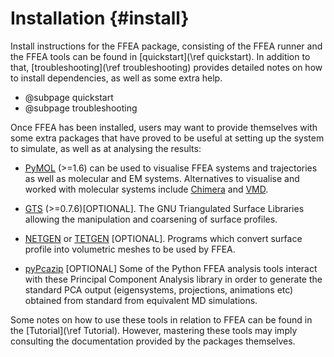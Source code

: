 Installation {#install}
============

<!-- > **Warning!** FFEA is still a work in progress, and may have some rough edges. If you find one of these edges, please get in touch with us using our [issue tracker](https://bitbucket.org/sohpc-ffea/ffea/issues) so that we can round it down. -->

Install instructions for the FFEA package, consisting of the FFEA runner 
 and the FFEA tools can be found in [quickstart](\ref quickstart).
 In addition to that, [troubleshooting](\ref troubleshooting) provides 
  detailed notes on how to install dependencies, as well as some extra help. 

- @subpage quickstart
- @subpage troubleshooting

Once FFEA has been installed, users may want to provide themselves with some 
 extra packages that have proved to be useful at setting up the system
 to simulate, as well as at analysing the results: 

   * [PyMOL](https://www.pymol.org) (>=1.6) can 
        be used to visualise FFEA systems and trajectories
        as well as molecular and EM systems. Alternatives 
        to visualise and worked with molecular systems
        include [Chimera](https://www.cgl.ucsf.edu/chimera/)
        and [VMD](http://www.ks.uiuc.edu/Research/vmd/).


   * [GTS](http://gts.sourceforge.net) (>=0.7.6)[OPTIONAL]. The
     GNU Triangulated Surface Libraries
     allowing the manipulation and coarsening of surface profiles.


   * [NETGEN](https://sourceforge.net/projects/netgen-mesher/) 
   or [TETGEN](http://wias-berlin.de/software/tetgen/) [OPTIONAL]. 
     Programs which convert surface profile into volumetric meshes 
        to be used by FFEA.


   * [pyPcazip](https://pypi.python.org/pypi/pyPcazip) [OPTIONAL]
     Some of the Python FFEA analysis tools interact with these 
     Principal Component Analysis library in order to generate the standard
     PCA output (eigensystems, projections, animations etc)
     obtained from standard from equivalent MD simulations.

Some notes on how to use these tools in relation to FFEA can be found 
 in the [Tutorial](\ref Tutorial). However, mastering these tools 
 may imply consulting the documentation provided by the packages themselves.
